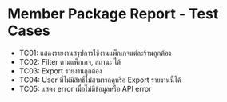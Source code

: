 # Member Package Report - Test Cases

- TC01: แสดงรายงานสรุปการใช้งานแพ็กเกจแต่ละร้านถูกต้อง
- TC02: Filter ตามแพ็กเกจ, สถานะ ได้
- TC03: Export รายงานถูกต้อง
- TC04: User ที่ไม่มีสิทธิ์ไม่สามารถดูหรือ Export รายงานนี้ได้
- TC05: แสดง error เมื่อไม่มีข้อมูลหรือ API error